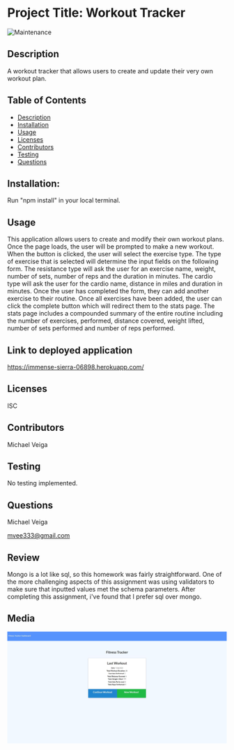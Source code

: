 # Project Title: Workout Tracker

![Maintenance](https://img.shields.io/badge/Maintained%3F-yes-green.svg)

## Description

A workout tracker that allows users to create and update their very own workout plan.

## Table of Contents

- [Description](#Description)
- [Installation](#Installation)
- [Usage](#Usage)
- [Licenses](#Licenses)
- [Contributors](#Contributors)
- [Testing](#Testing)
- [Questions](#Questions)

## Installation:

Run "npm install" in your local terminal.

## Usage

This application allows users to create and modify their own workout plans. Once the page loads, the user will be prompted to make a new workout. When the button is clicked, the user will select the exercise type. The type of exercise that is selected will determine the input fields on the following form. The resistance type will ask the user for an exercise name, weight, number of sets, number of reps and the duration in minutes. The cardio type will ask the user for the cardio name, distance in miles and duration in minutes. Once the user has completed the form, they can add another exercise to their routine. Once all exercises have been added, the user can click the complete button which will redirect them to the stats page. The stats page includes a compounded summary of the entire routine including the number of exercises, performed, distance covered, weight lifted, number of sets performed and number of reps performed.

## Link to deployed application

https://immense-sierra-06898.herokuapp.com/

## Licenses

ISC

## Contributors

Michael Veiga

## Testing

No testing implemented.

## Questions

Michael Veiga

mvee333@gmail.com

## Review

Mongo is a lot like sql, so this homework was fairly straightforward. One of the more challenging aspects of this assignment was using validators to make sure that inputted values met the schema parameters. After completing this assignment, i've found that I prefer sql over mongo.

## Media

![Image of deployed application](https://github.com/Michael-Veiga/workout-tracker/blob/master/images/workoutTracker.JPG?raw=true)
